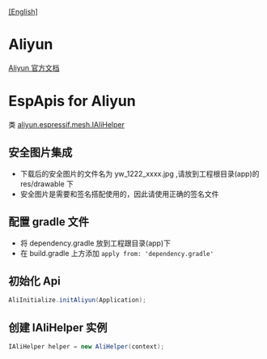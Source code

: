 [[English]](AliyunApis_en.md)

# Aliyun
[Aliyun 官方文档](https://living.aliyun.com/doc#demoapp.html)

# EspApis for Aliyun
类 [aliyun.espressif.mesh.IAliHelper](../../app/src/main/java/aliyun/espressif/mesh/IAliHelper.java)

## 安全图片集成
- 下载后的安全图片的文件名为 yw_1222_xxxx.jpg ,请放到工程根目录(app)的 res/drawable 下
- 安全图片是需要和签名搭配使用的，因此请使用正确的签名文件

## 配置 gradle 文件
- 将 dependency.gradle 放到工程跟目录(app)下
- 在 build.gradle 上方添加 ``apply from: 'dependency.gradle'``

## 初始化 Api
```java
AliInitialize.initAliyun(Application);
```

## 创建 IAliHelper 实例
```java
IAliHelper helper = new AliHelper(context);
```